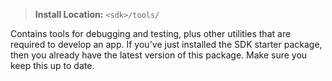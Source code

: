 > **Install Location:** `<sdk>/tools/`

Contains tools for debugging and testing, plus other utilities that are required to develop an app. If you've just installed the SDK starter package, then you already have the latest version of this package. Make sure you keep this up to date.
